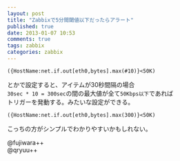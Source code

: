```yaml
---
layout: post
title: "Zabbixで5分間閾値以下だったらアラート"
published: true
date: 2013-01-07 10:53
comments: true
tags: zabbix
categories: zabbix
---
```


```
({HostName:net.if.out[eth0,bytes].max(#10)}<50K)
```

とかで設定すると、アイテムが30秒間隔の場合  
`30sec * 10 = 300sec`の間の最大値が全て`50Kbps以下`であれば  
トリガーを発動する。みたいな設定ができる。  


```
({HostName:net.if.out[eth0,bytes].max(300)}<50K)
```

こっちの方がシンプルでわかりやすいかもしれない。

  
@fujiwara++  
@qryuu++
